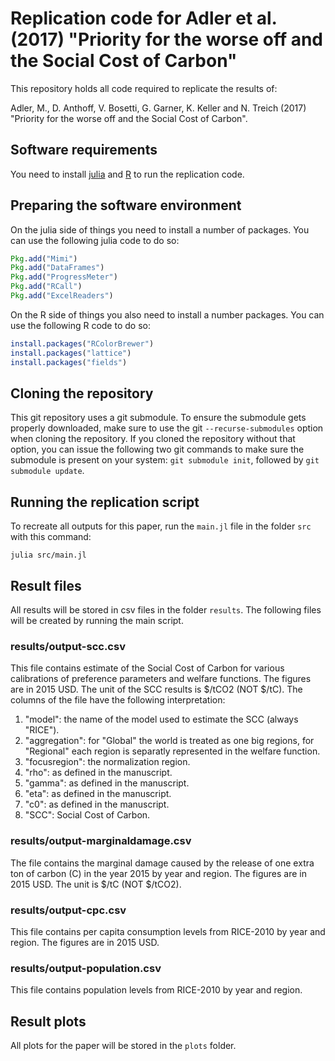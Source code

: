 # Replication code for Adler et al. (2017) "Priority for the worse off and the Social Cost of Carbon"

This repository holds all code required to replicate the results of:

Adler, M., D. Anthoff, V. Bosetti, G. Garner, K. Keller and N. Treich (2017) "Priority for the worse off and the Social Cost of Carbon".

## Software requirements

You need to install [julia](http://julialang.org/) and [R](https://www.r-project.org/) to run the replication code.

## Preparing the software environment

On the julia side of things you need to install a number of packages. You can use the following julia code to do so:

````julia
Pkg.add("Mimi")
Pkg.add("DataFrames")
Pkg.add("ProgressMeter")
Pkg.add("RCall")
Pkg.add("ExcelReaders")
````

On the R side of things you also need to install a number packages. You can use the following R code to do so:

````R
install.packages("RColorBrewer")
install.packages("lattice")
install.packages("fields")
````

## Cloning the repository

This git repository uses a git submodule. To ensure the submodule gets properly downloaded, make sure to use the
git ``--recurse-submodules`` option when cloning the repository. If you cloned the repository without that option,
you can issue the following two git commands to make sure the submodule is present on your system:
``git submodule init``, followed by ``git submodule update``.

## Running the replication script

To recreate all outputs for this paper, run the ``main.jl`` file in the folder ``src`` with this command:

````
julia src/main.jl
````

## Result files

All results will be stored in csv files in the folder ``results``. The following files will be created by running the main script.

### results/output-scc.csv

This file contains estimate of the Social Cost of Carbon for various calibrations of preference parameters and welfare functions. The figures are in 2015 USD. The unit of the SCC results is $/tCO2 (NOT $/tC). The columns of the file have the following interpretation:

1. "model": the name of the model used to estimate the SCC (always "RICE").
2. "aggregation": for "Global" the world is treated as one big regions, for "Regional" each region is separatly represented in the welfare function.
3. "focusregion": the normalization region.
4. "rho": as defined in the manuscript.
5. "gamma": as defined in the manuscript.
6. "eta": as defined in the manuscript.
7. "c0": as defined in the manuscript.
8. "SCC": Social Cost of Carbon.

### results/output-marginaldamage.csv

The file contains the marginal damage caused by the release of one extra ton of carbon (C) in the year 2015 by year and region. The figures are in 2015 USD. The unit is $/tC (NOT $/tCO2).

### results/output-cpc.csv

This file contains per capita consumption levels from RICE-2010 by year and region. The figures are in 2015 USD.

### results/output-population.csv

This file contains population levels from RICE-2010 by year and region.

## Result plots

All plots for the paper will be stored in the ``plots`` folder.
